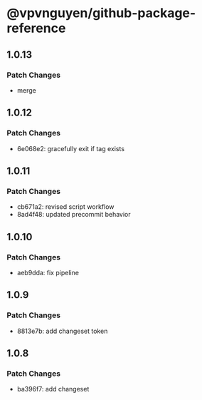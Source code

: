 # @vpvnguyen/github-package-reference

## 1.0.13

### Patch Changes

- merge

## 1.0.12

### Patch Changes

- 6e068e2: gracefully exit if tag exists

## 1.0.11

### Patch Changes

- cb671a2: revised script workflow
- 8ad4f48: updated precommit behavior

## 1.0.10

### Patch Changes

- aeb9dda: fix pipeline

## 1.0.9

### Patch Changes

- 8813e7b: add changeset token

## 1.0.8

### Patch Changes

- ba396f7: add changeset
